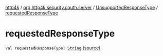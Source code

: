 [http4k](../../index.md) / [org.http4k.security.oauth.server](../index.md) / [UnsupportedResponseType](index.md) / [requestedResponseType](./requested-response-type.md)

# requestedResponseType

`val requestedResponseType: `[`String`](https://kotlinlang.org/api/latest/jvm/stdlib/kotlin/-string/index.html) [(source)](https://github.com/http4k/http4k/blob/master/http4k-security-oauth/src/main/kotlin/org/http4k/security/oauth/server/OAuthError.kt#L48)